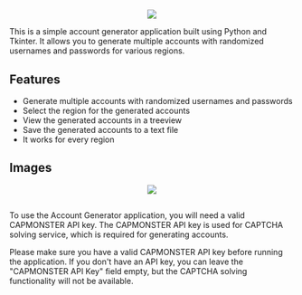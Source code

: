# 
<p align="center">
  <img src="https://github.com/Kirbyy1/riot-account-generator/blob/main/assets/rglogo.png" />
</p>


This is a simple account generator application built using Python and Tkinter. It allows you to generate multiple accounts with randomized usernames and passwords for various regions.

## Features

-   Generate multiple accounts with randomized usernames and passwords
-   Select the region for the generated accounts
-   View the generated accounts in a treeview
-   Save the generated accounts to a text file
- It works for every region

## **Images**
<p align="center">
  <img src="https://github.com/Kirbyy1/riot-account-generator/blob/main/image.png" />
</p>

##
To use the Account Generator application, you will need a valid CAPMONSTER API key. The CAPMONSTER API key is used for CAPTCHA solving service, which is required for generating accounts.

Please make sure you have a valid CAPMONSTER API key before running the application. If you don't have an API key, you can leave the "CAPMONSTER API Key" field empty, but the CAPTCHA solving functionality will not be available.

